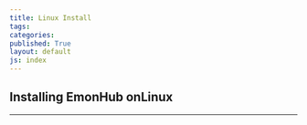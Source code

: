 ```yaml
---
title: Linux Install
tags: 
categories: 
published: True
layout: default
js: index
---
```

## Installing EmonHub onLinux
--------------------
